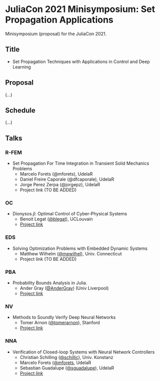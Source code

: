 # JuliaCon 2021 Minisymposium: Set Propagation Applications

Minisymposium (proposal) for the JuliaCon 2021.

## Title

- Set Propagation Techniques with Applications in Control and Deep Learning


## Proposal

(...)

## Schedule

(...)

## Talks


### R-FEM

- Set Propagation For Time Integration in Transient Solid Mechanics Problems
    - Marcelo Forets (@mforets), UdelaR
    - Daniel Freire Caporale (@dfcaporale), UdelaR
    - Jorge Perez Zerpa (@jorgepz), UdelaR
    - Project link (TO BE ADDED)

### OC

- Dionysos.jl: Optimal Control of Cyber-Physical Systems
    - Benoit Legat ([@blegat](github.com/blegat)), UCLouvain
    - [Project link](https://github.com/dionysos-dev/Dionysos.jl)

### EDS

- Solving Optimization Problems with Embedded Dynamic Systems
    - Matthew Wilhelm ([@mewilhel](github.com/mewilhel)), Univ. Connecticut
    - Project link (TO BE ADDED)

### PBA

- Probability Bounds Analysis in Julia. 
    - Ander Gray ([@AnderGray](github.com/AnderGray)) (Univ Liverpool)
    - [Project link](https://github.com/AnderGray/ProbabilityBoundsAnalysis.jl)


### NV

- Methods to Soundly Verify Deep Neural Networks
    - Tomer Arnon ([@tomerarnon](github.com/tomerarnon)), Stanford
    - [Project link](https://github.com/sisl/NeuralVerification.jl)

### NNA

- Verification of Closed-loop Systems with Neural Network Controllers
    - Christian Schilling ([@schillic](github.com/schillic/)), Univ. Konstanz
    - Marcelo Forets ([@mforets](github.com/mforets), UdelaR
    - Sebastian Guadalupe ([@sguadalupe](github.com/@guadalupe)), UdelaR
    - [Project link](https://github.com/JuliaReach/NeuralNetworkAnalysis.jl)


